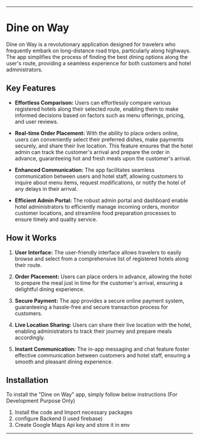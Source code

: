 

---

# Dine on Way

Dine on Way is a revolutionary application designed for travelers who frequently embark on long-distance road trips, particularly along highways. The app simplifies the process of finding the best dining options along the user's route, providing a seamless experience for both customers and hotel administrators.

## Key Features

- **Effortless Comparison:** Users can effortlessly compare various registered hotels along their selected route, enabling them to make informed decisions based on factors such as menu offerings, pricing, and user reviews.

- **Real-time Order Placement:** With the ability to place orders online, users can conveniently select their preferred dishes, make payments securely, and share their live location. This feature ensures that the hotel admin can track the customer's arrival and prepare the order in advance, guaranteeing hot and fresh meals upon the customer's arrival.

- **Enhanced Communication:** The app facilitates seamless communication between users and hotel staff, allowing customers to inquire about menu items, request modifications, or notify the hotel of any delays in their arrival.

- **Efficient Admin Portal:** The robust admin portal and dashboard enable hotel administrators to efficiently manage incoming orders, monitor customer locations, and streamline food preparation processes to ensure timely and quality service.

## How it Works

1. **User Interface:** The user-friendly interface allows travelers to easily browse and select from a comprehensive list of registered hotels along their route.

2. **Order Placement:** Users can place orders in advance, allowing the hotel to prepare the meal just in time for the customer's arrival, ensuring a delightful dining experience.

3. **Secure Payment:** The app provides a secure online payment system, guaranteeing a hassle-free and secure transaction process for customers.

4. **Live Location Sharing:** Users can share their live location with the hotel, enabling administrators to track their journey and prepare meals accordingly.

5. **Instant Communication:** The in-app messaging and chat feature foster effective communication between customers and hotel staff, ensuring a smooth and pleasant dining experience.

## Installation

To install the "Dine on Way" app, simply follow below instructions 
(For Development Purpose Only)
1) Install the code and Import necessary packages
2) configure Backend (I used firebase)
3) Create Google Maps Api key and store it in env



---
